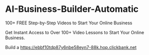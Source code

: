 # AI-Business-Builder-Automatic
100+ FREE Step-by-Step Videos to Start Your Online Business







Get Instant Access to Over 100+ Video Lessons to Start Your Online Business. 

Build a https://ebbf10tdp87y6nbe58eyn7-88k.hop.clickbank.net
